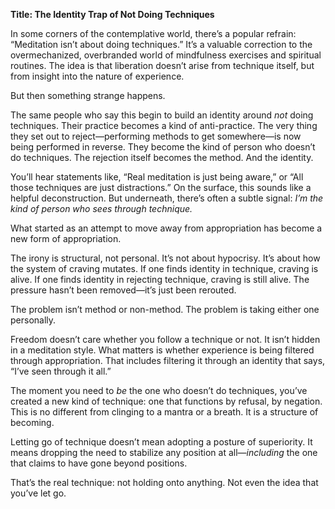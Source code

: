 **Title: The Identity Trap of Not Doing Techniques**

In some corners of the contemplative world, there’s a popular refrain: “Meditation isn’t about doing techniques.” It’s a valuable correction to the overmechanized, overbranded world of mindfulness exercises and spiritual routines. The idea is that liberation doesn’t arise from technique itself, but from insight into the nature of experience.

But then something strange happens.

The same people who say this begin to build an identity around *not* doing techniques. Their practice becomes a kind of anti-practice. The very thing they set out to reject—performing methods to get somewhere—is now being performed in reverse. They become the kind of person who doesn’t do techniques. The rejection itself becomes the method. And the identity.

You’ll hear statements like, “Real meditation is just being aware,” or “All those techniques are just distractions.” On the surface, this sounds like a helpful deconstruction. But underneath, there’s often a subtle signal: *I’m the kind of person who sees through technique.*

What started as an attempt to move away from appropriation has become a new form of appropriation.

The irony is structural, not personal. It’s not about hypocrisy. It’s about how the system of craving mutates. If one finds identity in technique, craving is alive. If one finds identity in rejecting technique, craving is still alive. The pressure hasn’t been removed—it’s just been rerouted.

The problem isn’t method or non-method. The problem is taking either one personally.

Freedom doesn’t care whether you follow a technique or not. It isn’t hidden in a meditation style. What matters is whether experience is being filtered through appropriation. That includes filtering it through an identity that says, “I’ve seen through it all.”

The moment you need to *be* the one who doesn’t do techniques, you’ve created a new kind of technique: one that functions by refusal, by negation. This is no different from clinging to a mantra or a breath. It is a structure of becoming.

Letting go of technique doesn’t mean adopting a posture of superiority. It means dropping the need to stabilize any position at all—*including* the one that claims to have gone beyond positions.

That’s the real technique: not holding onto anything. Not even the idea that you’ve let go.

